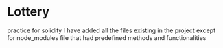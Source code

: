 # Lottery
practice for solidity
I have added all the files existing in the project except for node_modules file that had predefined methods and functionalities
